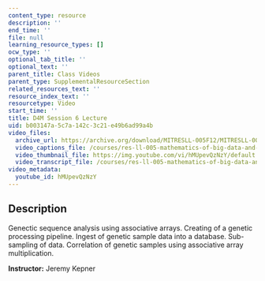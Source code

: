 ```yaml
---
content_type: resource
description: ''
end_time: ''
file: null
learning_resource_types: []
ocw_type: ''
optional_tab_title: ''
optional_text: ''
parent_title: Class Videos
parent_type: SupplementalResourceSection
related_resources_text: ''
resource_index_text: ''
resourcetype: Video
start_time: ''
title: D4M Session 6 Lecture
uid: b003147a-5c7a-142c-3c21-e49b6ad99a4b
video_files:
  archive_url: https://archive.org/download/MITRESLL-005F12/MITRESLL-005F12_L06_Lec_300k.mp4
  video_captions_file: /courses/res-ll-005-mathematics-of-big-data-and-machine-learning-january-iap-2020/0136479cba1259cda4a9e224fa50e9fd_hMUpevQzNzY.vtt
  video_thumbnail_file: https://img.youtube.com/vi/hMUpevQzNzY/default.jpg
  video_transcript_file: /courses/res-ll-005-mathematics-of-big-data-and-machine-learning-january-iap-2020/8cb55790e3d1236483753aee3eeb9c3f_hMUpevQzNzY.pdf
video_metadata:
  youtube_id: hMUpevQzNzY
---
```


Description
-----------

Genectic sequence analysis using associative arrays. Creating of a genetic processing pipeline. Ingest of genetic sample data into a database. Sub-sampling of data. Correlation of genetic samples using associative array multiplication.

**Instructor:** Jeremy Kepner